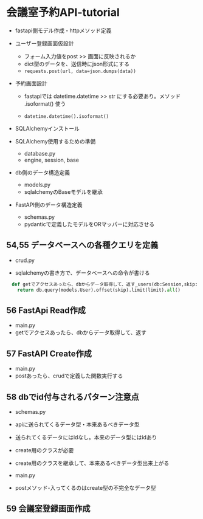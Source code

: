 # 会議室予約API-tutorial

- fastapi側モデル作成・httpメソッド定義

- ユーザー登録画面仮設計
  - フォーム入力値をpost >> 画面に反映されるか
  - dict型のデータを、送信時にjson形式にする
  - `requests.post(url, data=json.dumps(data))`

- 予約画面設計
  - fastapiでは datetime.datetime >> str にする必要あり。メソッド .isoformat() 使う

  - `datetime.datetime().isoformat()`

- SQLAlchemyインストール
- SQLAlchemy使用するための準備
  - database.py
  - engine, session, base

- db側のデータ構造定義
  - models.py
  - sqlalchemyのBaseモデルを継承

- FastAPI側のデータ構造定義
  - schemas.py
  - pydanticで定義したモデルをORマッパーに対応させる

## 54,55 データベースへの各種クエリを定義

- crud.py

- sqlalchemyの書き方で、データベースへの命令が書ける

```python
  def getでアクセスあったら、dbからデータ取得して、返す_users(db:Session,skip:int=0,limit:int=100):
    return db.query(models.User).offset(skip).limit(limit).all()
```

## 56 FastApi Read作成

- main.py
- getでアクセスあったら、dbからデータ取得して、返す

## 57 FastAPI Create作成

- main.py
- postあったら、crudで定義した関数実行する

## 58 dbでid付与されるパターン注意点

- schemas.py
- apiに送られてくるデータ型・本来あるべきデータ型

- 送られてくるデータにはidなし。本来のデータ型にはidあり
- create用のクラスが必要
- create用のクラスを継承して、本来あるべきデータ型出来上がる
- main.py
- postメソッド-入ってくるのはcreate型の不完全なデータ型

## 59 会議室登録画面作成
